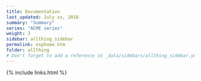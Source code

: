 ```yaml
---
title: Documentation 
last_updated: July xx, 2018
summary: "Summary"
series: "ACME series"
weight: 3
sidebar: allthing_sidebar
permalink: esphome.htm
folder: allthing
# Don't forget to add a reference in _data/sidebars/allthing_sidebar.yml and/or _data/topnav.yml 
---
```


{% include links.html %}
